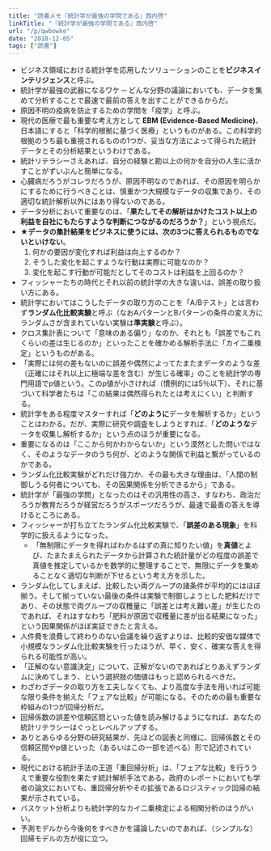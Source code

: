 ```yaml
---
title: "読書メモ『統計学が最強の学問である』西内啓"
linkTitle: "『統計学が最強の学問である』西内啓"
url: "/p/qwbowke"
date: "2018-12-05"
tags: ["読書"]
---
```


- ビジネス領域における統計学を応用したソリューションのことを**ビジネスインテリジェンス**と呼ぶ。
- 統計学が最強の武器になるワケ ─ どんな分野の議論においても、データを集めて分析することで最速で最前の答えを出すことができるからだ。
- 原因不明の疫病を防止するための学問を「疫学」と呼ぶ。
- 現代の医療で最も重要な考え方として **EBM (Evidence-Based Medicine)**、日本語にすると「科学的根拠に基づく医療」というものがある。この科学的根拠のうち最も重視されるものの1つが、妥当な方法によって得られた統計データとその分析結果というわけである。
- 統計リテラシーさえあれば、自分の経験と勘以上の何かを自分の人生に活かすことがずいぶんと簡単になる。
- 心臓病だろうがコレラだろうが、原因不明なのであれば、その原因を明らかにするために行うべきことは、慎重かつ大規模なデータの収集であり、その適切な統計解析以外にはあり得ないのである。
- データ分析において重要なのは、「**果たしてその解析はかけたコスト以上の利益を自社にもたらすような判断につながるのだろうか？**」という視点だ。
- **★データの集計結果をビジネスに使うには、次の3つに答えられるものでないといけない**。
    1. 何かの要因が変化すれば利益は向上するのか？
    2. そうした変化を起こすような行動は実際に可能なのか？
    3. 変化を起こす行動が可能だとしてそのコストは利益を上回るのか？
- フィッシャーたちの時代とそれ以前の統計学の大きな違いは、誤差の取り扱い方にある。
- 統計学においてはこうしたデータの取り方のことを「A/Bテスト」とは言わず**ランダム化比較実験**と呼ぶ（なおAパターンとBパターンの条件の変え方にランダムさが含まれていない実験は**準実験**と呼ぶ）。
- クロス集計表について「意味のある偏り」なのか、それとも「誤差でもこれくらいの差は生じるのか」といったことを確かめる解析手法に「カイ二乗検定」というものがある。
- 「実際には何の差もないのに誤差や偶然によってたまたまデータのような差（正確にはそれ以上に極端な差を含む）が生じる確率」のことを統計学の専門用語でp値という。このp値が小さければ（慣例的には5％以下）、それに基づいて科学者たちは「この結果は偶然得られたとは考えにくい」と判断する。
- 統計学をある程度マスターすれば「**どのように**データを解析するか」ということはわかる。だが、実際に研究や調査をしようとすれば、「**どのような**データを収集し解析するか」という点のほうが重要になる。
- 重要になるのは「ここから何かわからないか」という漠然とした問いではなく、そのようなデータのうち何が、どのような関係で利益と繋がっているのかである。
- ランダム化比較実験がどれだけ強力か、その最も大きな理由は、「人間の制御しうる何者についても、その因果関係を分析できるから」である。
- 統計学が「最強の学問」となったのはその汎用性の高さ、すなわち、政治だろうが教育だろうが経営だろうがスポーツだろうが、最速で最善の答えを導けるところにある。
- フィッシャーが打ち立てたランダム化比較実験で、「**誤差のある現象**」を科学的に扱えるようになった。
    - 「無制限にデータを得ればわかるはずの真に知りたい値」を**真値**とよび、たまたまえられたデータから計算された統計量がどの程度の誤差で真値を推定しているかを数学的に整理することで、無限にデータを集めることなく適切な判断が下せるという考え方を示した。
- ランダム化してしまえば、比較したい両グループの諸条件が平均的にはほぼ揃う。そして揃っていない最後の条件は実験で制御しようとした肥料だけであり、その状態で両グループの収穫量に「誤差とは考え難い差」が生じたのであれば、それはすなわち「肥料が原因で収穫量に差が出る結果になった」という因果関係がほぼ実証できたと言える。
- 人件費を浪費して終わりのない会議を繰り返すよりは、比較的安価な媒体で小規模なランダム化比較実験を行ったほうが、早く、安く、確実な答えを得られる可能性が高い。
- 「正解のない意識決定」について、正解がないのであればとりあえずランダムに決めてしまう、という選択肢の価値はもっと認められるべきだ。
- わざわざデータの取り方を工夫しなくても、より高度な手法を用いれば可能な限り条件を揃えた「フェアな比較」が可能になる。そのための最も重要な枠組みの1つが回帰分析だ。
- 回帰係数の誤差や信頼区間といった値を読み解けるようになれば、あなたの統計リテラシーはぐっとレベルアップする。
- ありとあらゆる分野の研究結果が、先ほどの図表と同様に、回帰係数とその信頼区間やp値といった（あるいはこの一部を述べる）形で記述されている。
- 現代における統計手法の王道「重回帰分析」は、「フェアな比較」を行ううえで重要な役割を果たす統計解析手法である。政府のレポートにおいても学者の論文においても、重回帰分析やその拡張であるロジスティック回帰の結果が示されている。
- バスケット分析よりも統計学的なカイ二乗検定による相関分析のほうがいい。
- 予測モデルから今後何をすべきかを議論したいのであれば、（シンプルな）回帰モデルの方が役に立つ。

